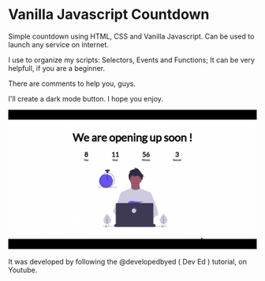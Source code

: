 # Vanilla Javascript Countdown

Simple countdown using HTML, CSS and Vanilla Javascript. Can be used to launch any service on internet.

I use to organize my scripts: Selectors, Events and Functions; It can be very helpfull, if you are a beginner.

There are comments to help you, guys.

I'll create a dark mode button. I hope you enjoy.

![Countdown.gif](./img/countdown.gif)

It was developed by following the @developedbyed ( Dev Ed ) tutorial, on Youtube.
